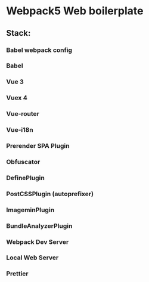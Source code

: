 # Webpack5 Web boilerplate

## Stack:

### Babel webpack config

### Babel

### Vue 3

### Vuex 4

### Vue-router

### Vue-i18n

### Prerender SPA Plugin

### Obfuscator

### DefinePlugin

### PostCSSPlugin (autoprefixer)

### ImageminPlugin

### BundleAnalyzerPlugin

### Webpack Dev Server

### Local Web Server

### Prettier

